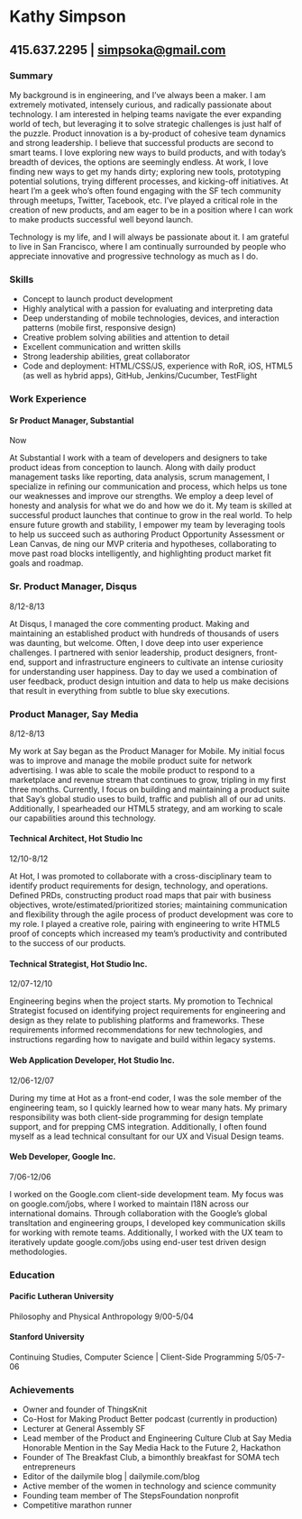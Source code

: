 Kathy Simpson
=============
415.637.2295 | simpsoka@gmail.com
--------------------------------------------------------------

### Summary
My background is in engineering, and I’ve always been a maker. I am extremely motivated, intensely curious, and radically passionate about technology.
I am interested in helping teams navigate the ever expanding world of tech, but leveraging it to solve strategic challenges is just half of the puzzle. Product innovation is a by-product of cohesive team dynamics and strong leadership. I believe that successful products are second to smart teams. I love exploring new ways to build products, and with today’s breadth of devices, the options are seemingly endless. At work, I love finding new ways to get my hands dirty; exploring new tools, prototyping potential solutions, trying different processes, and kicking-off initiatives. At heart I’m a geek who’s often found engaging with the SF tech community through meetups, Twitter, Tacebook, etc. I’ve played a critical role in the creation of new products, and am eager to be in a position where I can work to make products successful well beyond launch.

Technology is my life, and I will always be passionate about it. I am grateful to live in San Francisco, where I am continually surrounded by people who appreciate innovative and progressive technology as much as I do.

### Skills

- Concept to launch product development
- Highly analytical with a passion for evaluating and interpreting data
- Deep understanding of mobile technologies, devices, and interaction patterns (mobile first, responsive
design)
- Creative problem solving abilities and attention to detail
- Excellent communication and written skills
- Strong leadership abilities, great collaborator
- Code and deployment: HTML/CSS/JS, experience with RoR, iOS, HTML5 (as well as hybrid apps), GitHub,
Jenkins/Cucumber, TestFlight

### Work Experience

#### Sr Product Manager, Substantial
Now

At Substantial I work with a team of developers and designers to take product ideas from conception to launch. Along with daily product management tasks like reporting, data analysis, scrum management, I specialize in refining our communication and process, which helps us tone our weaknesses and improve our strengths. We employ a deep level of honesty and analysis for what we do and how we do it. My team is skilled at successful product launches that continue to grow in the real world. To help ensure future growth and stability, I empower my team by leveraging tools to help us succeed such as authoring Product Opportunity Assessment or Lean Canvas, de ning our MVP criteria and hypotheses, collaborating to move past road blocks intelligently, and highlighting product market fit goals and roadmap.

### Sr. Product Manager, Disqus
8/12-8/13

At Disqus, I managed the core commenting product. Making and maintaining an established product with hundreds of thousands of users was daunting, but welcome. Often, I dove deep into user experience challenges. I partnered with senior leadership, product designers, front-end, support and infrastructure engineers to cultivate an intense curiosity for understanding user happiness. Day to day we used a combination of user feedback, product design intuition and data to help us make decisions that result in everything from subtle to blue sky executions.

### Product Manager, Say Media
8/12-8/13 

My work at Say began as the Product Manager for Mobile. My initial focus was to improve and manage the mobile product suite for network advertising. I was able to scale the mobile product to respond to a marketplace and revenue stream that continues to grow, tripling in my first three months. Currently, I focus on building and maintaining a product suite that Say’s global studio uses to build, traffic and publish all of our ad units. Additionally, I spearheaded our HTML5 strategy, and am working to scale our capabilities around this technology. 

#### Technical Architect, Hot Studio Inc
12/10-8/12

At Hot, I was promoted to collaborate with a cross-disciplinary team to identify product requirements for design, technology, and operations. Defined PRDs, constructing product road maps that pair with business objectives, wrote/estimated/prioritized stories; maintaining communication and flexibility through the agile process of product development was core to my role. I played a creative role, pairing with engineering to write HTML5 proof of concepts which increased my team’s productivity and contributed to the success of our products.


#### Technical Strategist, Hot Studio Inc.
12/07-12/10

Engineering begins when the project starts. My promotion to Technical Strategist focused on identifying project requirements for engineering and design as they relate to publishing platforms and frameworks. These requirements informed recommendations for new technologies, and instructions regarding how to navigate and build within legacy systems.

#### Web Application Developer, Hot Studio Inc.
12/06-12/07

During my time at Hot as a front-end coder, I was the sole member of the engineering team, so I quickly learned how to wear many hats. My primary responsibility was both client-side programming for design template support, and for prepping CMS integration. Additionally, I often found myself as a lead technical consultant for our UX and Visual Design teams.

#### Web Developer, Google Inc.
7/06-12/06

I worked on the Google.com client-side development team. My focus was on google.com/jobs, where I worked to maintain I18N across our international domains. Through collaboration with the Google’s global transltation and engineering groups, I developed key communication skills for working with remote teams. Additionally, I worked with the UX team to iteratively update google.com/jobs using end-user test driven design methodologies.


### Education

#### Pacific Lutheran University
Philosophy and Physical Anthropology
9/00-5/04

#### Stanford University
Continuing Studies, Computer Science | Client-Side Programming
5/05-7-06


### Achievements 

- Owner and founder of ThingsKnit
- Co-Host for Making Product Better podcast (currently in production)
- Lecturer at General Assembly SF
- Lead member of the Product and Engineering Culture Club at Say Media Honorable Mention in the Say Media Hack to the Future 2, Hackathon
- Founder of The Breakfast Club, a bimonthly breakfast for SOMA tech entrepreneurs 
- Editor of the dailymile blog | dailymile.com/blog
- Active member of the women in technology and science community
- Founding team member of The StepsFoundation nonprofit
- Competitive marathon runner